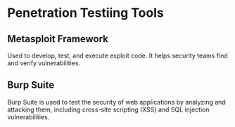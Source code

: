 # Penetration Testiing Tools

## Metasploit Framework

Used to develop, test, and execute exploit code. It helps security teams find and verify vulnerabilities.

## Burp Suite

Burp Suite is used to test the security of web applications by analyzing and attacking them, including cross-site scripting (XSS) and SQL injection vulnerabilities.
